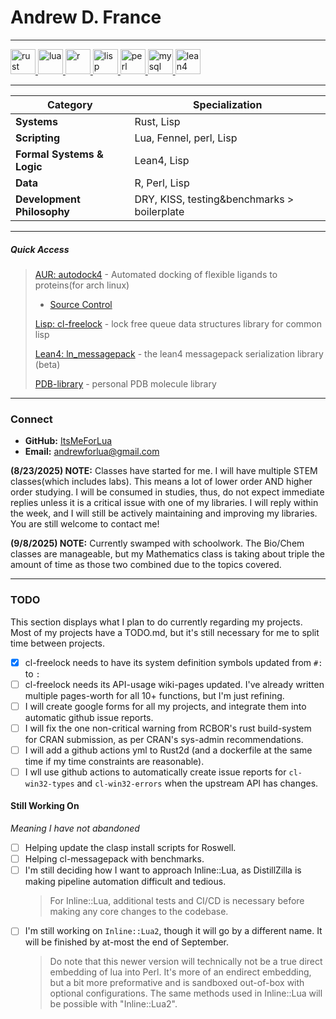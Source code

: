 # **Andrew D. France**
---

<p align="left">
  <!-- Rust -->
  <a href="https://www.rust-lang.org" target="_blank">
    <img src="https://cdn.jsdelivr.net/gh/devicons/devicon@latest/icons/rust/rust-original.svg" alt="rust" width="40" height="40"/>
  </a>
  <!-- Lua -->
  <a href="https://www.lua.org" target="_blank">
    <img src="https://cdn.jsdelivr.net/gh/devicons/devicon@latest/icons/lua/lua-original.svg" alt="lua" width="40" height="40"/>
  </a>
  <!-- R -->
  <a href="https://www.r-project.org" target="_blank">
    <img src="https://cdn.jsdelivr.net/gh/devicons/devicon@latest/icons/r/r-original.svg" alt="r" width="40" height="40"/>
  </a>
  <!-- Lisp -->
  <a href="https://www.lisp-lang.org/" target="_blank">
    <img src="https://upload.wikimedia.org/wikipedia/commons/4/48/Lisp_logo.svg" alt="lisp" width="40" height="40"/>
  </a>
  <!-- Perl -->
  <a href="https://www.perl.org" target="_blank">
    <img src="https://cdn.jsdelivr.net/gh/devicons/devicon@latest/icons/perl/perl-original.svg" alt="perl" width="40" height="40"/>
  </a>
  <!-- MySQL -->
  <a href="https://www.mysql.com/" target="_blank">
    <img src="https://cdn.jsdelivr.net/gh/devicons/devicon@latest/icons/mysql/mysql-original-wordmark.svg" alt="mysql" width="40" height="40"/>
  </a>
  <!-- Lean4 -->
  <a href="https://leanprover.github.io/" target="_blank">
    <img src="https://upload.wikimedia.org/wikipedia/commons/d/dc/Lean_logo2.svg" alt="lean4" width="40" height="40"/>
  </a>
</p>

---


| Category                   | Specialization                                     |
|----------------------------|---------------------------------------------------|
| **Systems**  | Rust, Lisp                                               |
| **Scripting** | Lua, Fennel, perl, Lisp                                   |
| **Formal Systems & Logic** | Lean4, Lisp                        |
| **Data**  | R, Perl, Lisp                                      |
| **Development Philosophy** | DRY, KISS, testing&benchmarks > boilerplate |

---
##### Quick Access
> [AUR: autodock4](https://aur.archlinux.org/packages/autodock4) - Automated docking of flexible ligands to proteins(for arch linux)
  > - [Source Control](https://github.com/ItsMeForLua/aur-autodock4.git)
> 
> [Lisp: cl-freelock](https://github.com/ItsMeForLua/cl-freelock) - lock free queue data structures library for common lisp
> 
> [Lean4: ln_messagepack](https://github.com/ItsMeForLua/ln_messagepack) - the lean4 messagepack serialization library (beta)
> 
> [PDB-library](https://github.com/ItsMeForLua/pdb-library) - personal PDB molecule library
---

### **Connect**

- **GitHub:** [ItsMeForLua](https://github.com/itsmeforlua)
- **Email:** andrewforlua@gmail.com

**(8/23/2025) NOTE:** Classes have started for me. I will have multiple STEM classes(which includes labs). This means a lot of lower order AND higher order studying.  I will be consumed in studies, thus, do not expect immediate replies unless it is a critical issue with one of my libraries. I will reply within the week, and I will still be actively maintaining and improving my libraries. You are still welcome to contact me!

**(9/8/2025) NOTE:** Currently swamped with schoolwork. The Bio/Chem classes are manageable, but my Mathematics class is taking about triple the amount of time as those two combined due to the topics covered.

---

### TODO
This section displays what I plan to do currently regarding my projects. Most of my projects have a TODO.md, but it's still necessary for me to split time between projects.
- [x] cl-freelock needs to have its system definition symbols updated from `#:` to `:`
- [ ] cl-freelock needs its API-usage wiki-pages updated. I've already written multiple pages-worth for all 10+ functions, but I'm just refining.
- [ ] I will  create google forms for all my projects, and integrate them into automatic github issue reports.
- [ ] I will fix the one non-critical warning from RCBOR's rust build-system for CRAN submission, as per CRAN's sys-admin recommendations.
- [ ] I will add a github actions yml to Rust2d (and a dockerfile at the same time if my time constraints are reasonable).
- [ ] I wll use github actions to automatically create issue reports for `cl-win32-types` and `cl-win32-errors` when the upstream API has changes.

#### Still Working On
_Meaning I have not abandoned_
- [ ] Helping update the clasp install scripts for Roswell.
- [ ] Helping cl-messagepack with benchmarks.
- [ ] I'm still deciding how I want to approach Inline::Lua, as DistillZilla is making pipeline automation difficult and tedious.
  > For Inline::Lua, additional tests and CI/CD is necessary before making any core changes to the codebase.
- [ ] I'm still working on `Inline::Lua2`, though it will go by a different name. It will be finished by at-most the end of September.
  > Do note that this newer version will technically not be a true direct embedding of lua into Perl. It's more of an endirect embedding, but a bit more preformative and is sandboxed out-of-box with optional configurations. The same methods used in Inline::Lua will be possible with "Inline::Lua2".

